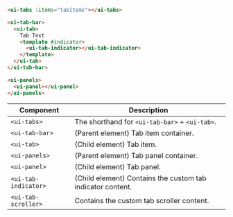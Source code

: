 ```html
<ui-tabs :items="tabItems"></ui-tabs>
```

```html
<ui-tab-bar>
  <ui-tab>
    Tab Text
    <template #indicator>
      <ui-tab-indicator></ui-tab-indicator>
    </template>
  </ui-tab>
</ui-tab-bar>

<ui-panels>
  <ui-panel></ui-panel>
</ui-panels>
```

| Component            | Description                                                |
| -------------------- | ---------------------------------------------------------- |
| `<ui-tabs>`          | The shorthand for `<ui-tab-bar>` + `<ui-tab>`.             |
| `<ui-tab-bar>`       | (Parent element) Tab item container.                       |
| `<ui-tab>`           | (Child element) Tab item.                                  |
| `<ui-panels>`        | (Parent element) Tab panel container.                      |
| `<ui-panel>`         | (Child element) Tab panel.                                 |
| `<ui-tab-indicator>` | (Child element) Contains the custom tab indicator content. |
| `<ui-tab-scroller>`  | Contains the custom tab scroller content.                  |
